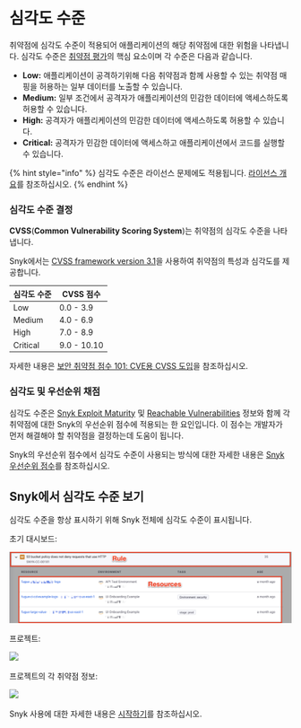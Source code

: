 # 심각도 수준

취약점에 심각도 수준이 적용되어 애플리케이션의 해당 취약점에 대한 위험을 나타냅니다. 심각도 수준은 [취약점 평가](https://snyk.io/learn/vulnerability-assessment/)의 핵심 요소이며 각 수준은 다음과 같습니다.

* **Low:** 애플리케이션이 공격하기위해 다음 취약점과 함께 사용할 수 있는 취약점 매핑을 허용하는 일부 데이터를 노출할 수 있습니다.
* **Medium:** 일부 조건에서 공격자가 애플리케이션의 민감한 데이터에 액세스하도록 허용할 수 있습니다.
* **High:** 공격자가 애플리케이션의 민감한 데이터에 액세스하도록 허용할 수 있습니다.
* **Critical:** 공격자가 민감한 데이터에 액세스하고 애플리케이션에서 코드를 실행할 수 있습니다.

{% hint style="info" %}
심각도 수준은 라이선스 문제에도 적용됩니다. [라이선스 개요](https://docs.snyk.io/snyk-open-source/licenses)를 참조하십시오.
{% endhint %}

### 심각도 수준 결정

**CVSS**(**Common Vulnerability Scoring System**)는 취약점의 심각도 수준을 나타냅니다.

Snyk에서는 [CVSS framework version 3.1](https://www.first.org/cvss/v3-1/)을 사용하여 취약점의 특성과 심각도를 제공합니다.

| **심각도 수준** | **CVSS 점수** |
| ---------- | ----------- |
| Low        | 0.0 - 3.9   |
| Medium     | 4.0 - 6.9   |
| High       | 7.0 - 8.9   |
| Critical   | 9.0 - 10.10 |

자세한 내용은 [보안 취약점 점수 101: CVE용 CVSS 도입](https://snyk.io/blog/scoring-security-vulnerabilities-101-introducing-cvss-for-cve/)을 참조하십시오.

### 심각도 및 우선순위 채점

심각도 수준은 [Snyk Exploit Maturity](https://snyk.io/blog/whats-so-wild-about-exploits-in-the-wild-and-how-can-we-prioritize-accordingly/) 및 [Reachable Vulnerabilities](https://snyk.io/blog/optimizing-prioritization-with-deep-application-level-context/) 정보와 함께 각 취약점에 대한 Snyk의 우선순위 점수에 적용되는 한 요인입니다. 이 점수는 개발자가 먼저 해결해야 할 취약점을 결정하는데 도움이 됩니다.

Snyk의 우선순위 점수에서 심각도 수준이 사용되는 방식에 대한 자세한 내용은 [Snyk 우선순위 점수](../../features/fixing-and-prioritizing-issues/starting-to-fix-vulnerabilities/snyk-priority-score.md)를 참조하십시오.

## Snyk에서 심각도 수준 보기

심각도 수준을 항상 표시하기 위해 Snyk 전체에 심각도 수준이 표시됩니다.

초기 대시보드:

![](<../../.gitbook/assets/image (46).png>)

프로젝트:

![](<../../.gitbook/assets/image (43).png>)

프로젝트의 각 취약점 정보:

![](<../../.gitbook/assets/image (39).png>)

Snyk 사용에 대한 자세한 내용은 [시작하기](https://docs.snyk.io/getting-started)를 참조하십시오.

